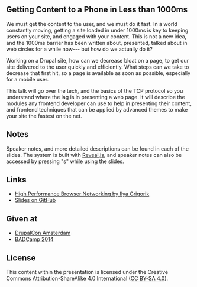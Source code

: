 Getting Content to a Phone in Less than 1000ms
----------------------------------------------

We must get the content to the user, and we must do it fast. In a world constantly moving, getting a site loaded in under 1000ms is key to keeping users on your site, and engaged with your content. This is not a new idea, and the 1000ms barrier has been written about, presented, talked about in web circles for a while now--- but how do we actually do it?

Working on a Drupal site, how can we decrease bloat on a page, to get our site delivered to the user quickly and efficiently. What steps can we take to decrease that first hit, so a page is available as soon as possible, especially for a mobile user.

This talk will go over the tech, and the basics of the TCP protocol so you understand where the lag is in presenting a web page. It will describe the modules any frontend developer can use to help in presenting their content, and frontend techniques that can be applied by advanced themes to make your site the fastest on the net.

## Notes

Speaker notes, and more detailed descriptions can be found in each of the slides. The system is built with [Reveal.js](http://lab.hakim.se/reveal-js/), and speaker notes can also be accessed by pressing "s" while using the slides.

## Links

* [High Performance Browser Networking by Ilya Grigorik](http://chimera.labs.oreilly.com/books/1230000000545)
* [Slides on GitHub](http://iamcarrico.github.io/content-to-phone-in-1000ms/#/)


## Given at

* [DrupalCon Amsterdam](https://amsterdam2014.drupal.org/session/getting-content-phone-less-1000ms)
* [BADCamp 2014](https://2014.badcamp.net/session/getting-content-phone-less-1000ms)

## License

This content within the presentation is licensed under the Creative Commons Attribution-ShareAlike 4.0 International ([CC BY-SA 4.0](http://creativecommons.org/licenses/by-sa/4.0/)).

